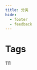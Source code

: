 ```yaml
---
title: 分类
hide:
  - footer
  - feedback
---
```

<!-- # Tags -->
# Tags
111
<!-- material/tags -->


